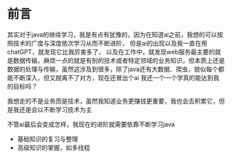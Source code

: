 # 前言
其实对于java的继续学习，我是有点有犹豫的，因为在知道ai之前，我想的可以按照技术的广度与深度依次学习从而不断进阶，
但是ai的出现以及我一直在用chatGPT，就发现它比我厉害多了，
以及在工作中，就发现web服务最主要的就是数据传输，麻烦一点的就是有别的技术或者特定领域的业务知识，但本质上还是数据的处理与传输，虽然这涉及到很多，除了java还有大数据、爬虫，貌似每个都能不断深入，但又脱离不了对方，现在还冒出个ai
我还一个一个学真的能达到我的目标吗？

我想走的不是业务而是技术，虽然我知道业务更赚钱更重要，我也会去积累它，但是我还是会以不断学习技术为主

不管ai最后会变成怎样，我现在的进阶就需要依靠不断学习java

- 基础知识的复习与整理
- 高级知识的掌握，如多线程